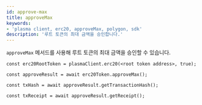 ```yaml
---
id: approve-max
title: approveMax
keywords:
- 'plasma client, erc20, approveMax, polygon, sdk'
description: '루트 토큰의 최대 금액을 승인합니다.'
---
```


`approveMax` 메서드를 사용해 루트 토큰의 최대 금액을 승인할 수 있습니다.

```
const erc20RootToken = plasmaClient.erc20(<root token address>, true);

const approveResult = await erc20Token.approveMax();

const txHash = await approveResult.getTransactionHash();

const txReceipt = await approveResult.getReceipt();

```
